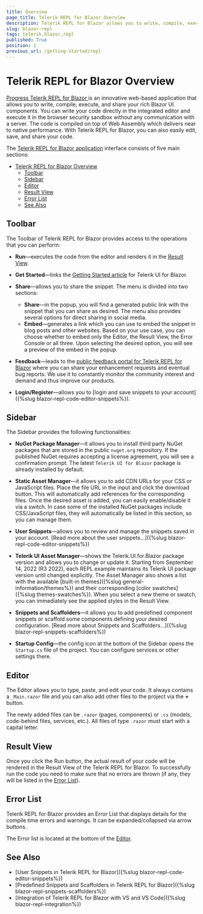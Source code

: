 ```yaml
---
title: Overview
page_title: Telerik REPL for Blazor Overview
description: Telerik REPL for Blazor allows you to write, compile, execute, and share your rich UI Blazor components directly in the browser.
slug: blazor-repl
tags: telerik,blazor,repl
published: True
position: 1
previous_url: /getting-started/repl
---
```


# Telerik REPL for Blazor Overview

<a href = "https://www.telerik.com/blazor-ui/repl" target = "_blank"> Progress Telerik REPL for Blazor </a> is an innovative web-based application that allows you to write, compile, execute, and share your rich Blazor UI components. You can write your code directly in the integrated editor and execute it in the browser security sandbox without any communication with a server. The code is compiled on top of Web Assembly which delivers near to native performance. With Telerik REPL for Blazor, you can also easily edit, save, and share your code.


The <a href = "https://blazorrepl.telerik.com/" target = "_blank">Telerik REPL for Blazor application</a> interface consists of five main sections:

- [Telerik REPL for Blazor Overview](#telerik-repl-for-blazor-overview)
  - [Toolbar](#toolbar)
  - [Sidebar](#sidebar)
  - [Editor](#editor)
  - [Result View](#result-view)
  - [Error List](#error-list)
  - [See Also](#see-also)

<!-- ![Overview](images/repl-overview.png) -->

## Toolbar

The Toolbar of Telerik REPL for Blazor provides access to the operations that you can perform:

* **Run**&mdash;executes the code from the editor and renders it in the [Result View](#result-view).

* **Get Started**&mdash;links the [Getting Started article](https://telerik.com/blazor-ui/repl/getting-started) for Telerik UI for Blazor.

* **Share**&mdash;allows you to share the snippet. The menu is divided into two sections:
    *  **Share**&mdash;in the popup, you will find a generated public link with the snippet that you can share as desired. The menu also provides several options for direct sharing in social media.
    * **Embed**&mdash;generates a link which you can use to embed the snippet in blog posts and other websites. Based on your use case, you can choose whether to embed only the Editor, the Result View, the Error Console or all three. Upon selecting the desired option, you will see a preview of the embed in the popup.
    
* **Feedback**&mdash;leads to the [public feedback portal for Telerik REPL for Blazor](https://feedback.telerik.com/repl) where you can share your enhancement requests and eventual bug reports. We use it to constantly monitor the community interest and demand and thus improve our products.

* **Login/Register**&mdash;allows you to [login and save snippets to your account]({%slug blazor-repl-code-editor-snippets%}).

## Sidebar

The Sidebar provides the following functionalities:

* **NuGet Package Manager**&mdash;it allows you to install third party NuGet packages that are stored in the public `nuget.org` repository. If the published NuGet requires accepting a license agreement, you will see a confirmation prompt. The latest `Telerik UI for Blazor` package is already installed by default.

* **Static Asset Manager**&mdash;it allows you to add CDN URLs for your CSS or JavaScript files. Place the file URL in the input and click the download button. This will automatically add references for the corresponding files. Once the desired asset is added, you can easily enable/disable it via a switch. In case some of the installed NuGet packages include CSS/JavaScript files, they will automatically be listed in this section, so you can manage them.

* **User Snippets**&mdash;allows you to review and manage the snippets saved in your account. [Read more about the user snippets...]({%slug blazor-repl-code-editor-snippets%})

* **Telerik UI Asset Manager**&mdash;shows the Telerik.UI.for.Blazor package version and allows you to change or update it. Starting from September 14, 2022 (R3 2022), each REPL example maintains its Telerik UI package version until changed explicitly. The Asset Manager also shows a list with the available [built-in themes]({%slug general-information/themes%}) and their corresponding [color swatches]({%slug themes-swatches%}). When you select a new theme or swatch, you can immediately see the applied styles in the Result View.

* **Snippets and Scaffolders**&mdash;it allows you to add predefined component snippets or scaffold some components defining your desired configuration. [Read more about Snippets and Scaffolders...]({%slug blazor-repl-snippets-scaffolders%})

* **Startup Config**&mdash;the config icon at the bottom of the Sidebar opens the `Startup.cs` file of the project. You can configure services or other settings there.

## Editor

The Editor allows you to type, paste, and edit your code. It always contains a `_Main.razor` file and you can also add other files to the project via the **+** button.

The newly added files can be `.razor` (pages, components) or `.cs` (models, code-behind files, services, etc.). All files of type `.razor` must start with a capital letter.

## Result View

Once you click the Run button, the actual result of your code will be rendered in the Result View of the Telerik REPL for Blazor. To successfully run the code you need to make sure that no errors are thrown (if any, they will be listed in the [Error List](#error-list)).

## Error List

Telerik REPL for Blazor provides an Error List that displays details for the compile time errors and warnings. It can be expanded/collapsed via arrow buttons.

The Error list is located at the bottom of the [Editor](#editor).

## See Also

* [User Snippets in Telerik REPL for Blazor]({%slug blazor-repl-code-editor-snippets%})
* [Predefined Snippets and Scaffolders in Telerik REPL for Blazor]({%slug blazor-repl-snippets-scaffolders%})
* [Integration of Telerik REPL for Blazor with VS and VS Code]({%slug blazor-repl-integration%})